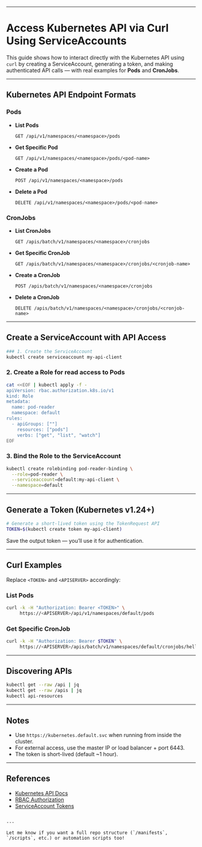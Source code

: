 
---


# Access Kubernetes API via Curl Using ServiceAccounts 

This guide shows how to interact directly with the Kubernetes API using `curl` by creating a ServiceAccount, generating a token, and making authenticated API calls — with real examples for **Pods** and **CronJobs**.

---

## Kubernetes API Endpoint Formats

### Pods

- **List Pods**
  ```
  GET /api/v1/namespaces/<namespace>/pods
  ```

- **Get Specific Pod**
  ```
  GET /api/v1/namespaces/<namespace>/pods/<pod-name>
  ```

- **Create a Pod**
  ```
  POST /api/v1/namespaces/<namespace>/pods
  ```

- **Delete a Pod**
  ```
  DELETE /api/v1/namespaces/<namespace>/pods/<pod-name>
  ```

### CronJobs

- **List CronJobs**
  ```
  GET /apis/batch/v1/namespaces/<namespace>/cronjobs
  ```

- **Get Specific CronJob**
  ```
  GET /apis/batch/v1/namespaces/<namespace>/cronjobs/<cronjob-name>
  ```

- **Create a CronJob**
  ```
  POST /apis/batch/v1/namespaces/<namespace>/cronjobs
  ```

- **Delete a CronJob**
  ```
  DELETE /apis/batch/v1/namespaces/<namespace>/cronjobs/<cronjob-name>
  ```

---

## Create a ServiceAccount with API Access

```bash
### 1. Create the ServiceAccount
kubectl create serviceaccount my-api-client
```


### 2. Create a Role for read access to Pods
```bash
cat <<EOF | kubectl apply -f -
apiVersion: rbac.authorization.k8s.io/v1
kind: Role
metadata:
  name: pod-reader
  namespace: default
rules:
  - apiGroups: [""]
    resources: ["pods"]
    verbs: ["get", "list", "watch"]
EOF
```

### 3. Bind the Role to the ServiceAccount
```bash
kubectl create rolebinding pod-reader-binding \
  --role=pod-reader \
  --serviceaccount=default:my-api-client \
  --namespace=default
```

---

## Generate a Token (Kubernetes v1.24+)

```bash
# Generate a short-lived token using the TokenRequest API
TOKEN=$(kubectl create token my-api-client)
```

Save the output token — you’ll use it for authentication.

---

## Curl Examples

Replace `<TOKEN>` and `<APISERVER>` accordingly:

### List Pods
```bash
curl -k -H "Authorization: Bearer <TOKEN>" \
     https://<APISERVER>/api/v1/namespaces/default/pods
```

### Get Specific CronJob
```bash
curl -k -H "Authorization: Bearer $TOKEN" \
     https://<APISERVER>/apis/batch/v1/namespaces/default/cronjobs/hello-cron
```

---

## Discovering APIs

```bash
kubectl get --raw /api | jq
kubectl get --raw /apis | jq
kubectl api-resources
```

---

## Notes

- Use `https://kubernetes.default.svc` when running from inside the cluster.
- For external access, use the master IP or load balancer + port 6443.
- The token is short-lived (default ~1 hour).

---

## References

- [Kubernetes API Docs](https://kubernetes.io/docs/reference/generated/kubernetes-api/)
- [RBAC Authorization](https://kubernetes.io/docs/reference/access-authn-authz/rbac/)
- [ServiceAccount Tokens](https://kubernetes.io/docs/concepts/security/service-accounts/)
```

---

Let me know if you want a full repo structure (`/manifests`, `/scripts`, etc.) or automation scripts too!
